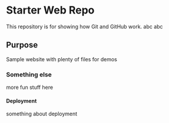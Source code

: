 # Starter Web Repo

This repository is for showing how Git and GitHub work. abc abc

## Purpose

Sample website with plenty of files for demos

### Something else

more fun stuff here

#### Deployment

something about deployment